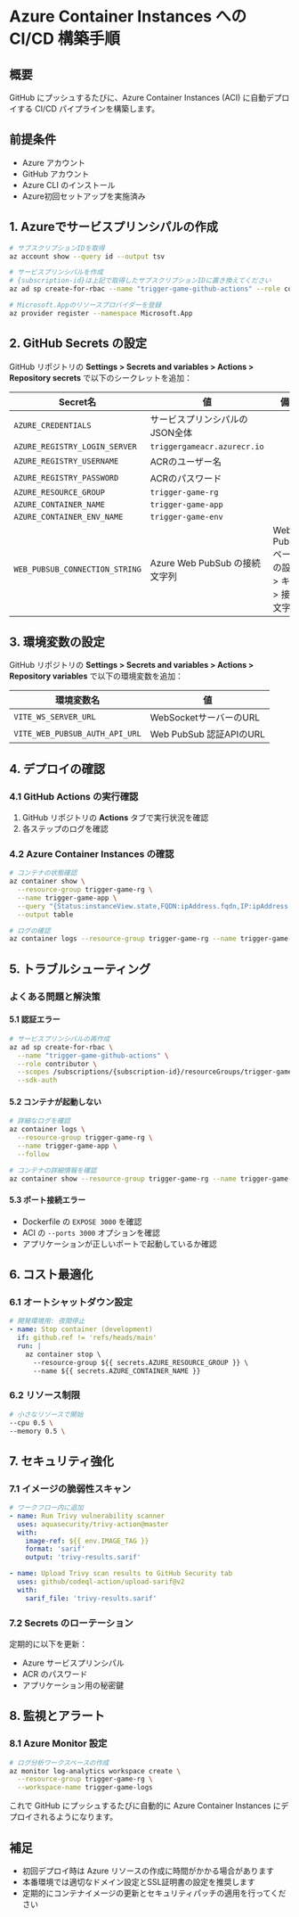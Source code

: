 # Azure Container Instances への CI/CD 構築手順

## 概要

GitHub にプッシュするたびに、Azure Container Instances (ACI) に自動デプロイする CI/CD パイプラインを構築します。

## 前提条件

- Azure アカウント
- GitHub アカウント
- Azure CLI のインストール
- Azure初回セットアップを実施済み

## 1. Azureでサービスプリンシパルの作成

```bash
# サブスクリプションIDを取得
az account show --query id --output tsv

# サービスプリンシパルを作成
# {subscription-id}は上記で取得したサブスクリプションIDに置き換えてください
az ad sp create-for-rbac --name "trigger-game-github-actions" --role contributor --scopes /subscriptions/{subscription-id}/resourceGroups/trigger-game-rg --json-auth

# Microsoft.Appのリソースプロバイダーを登録
az provider register --namespace Microsoft.App
```

## 2. GitHub Secrets の設定

GitHub リポジトリの **Settings > Secrets and variables > Actions > Repository secrets** で以下のシークレットを追加：

| Secret名 | 値 | 備考 |
|---------|---|------|
| `AZURE_CREDENTIALS` | サービスプリンシパルのJSON全体 | |
| `AZURE_REGISTRY_LOGIN_SERVER` | `triggergameacr.azurecr.io` | |
| `AZURE_REGISTRY_USERNAME` | ACRのユーザー名 | |
| `AZURE_REGISTRY_PASSWORD` | ACRのパスワード | |
| `AZURE_RESOURCE_GROUP` | `trigger-game-rg` | |
| `AZURE_CONTAINER_NAME` | `trigger-game-app` | |
| `AZURE_CONTAINER_ENV_NAME` | `trigger-game-env` | |
| `WEB_PUBSUB_CONNECTION_STRING` | Azure Web PubSub の接続文字列 | Web PubSubページの設定 > キー > 接続文字列 |

## 3. 環境変数の設定

GitHub リポジトリの **Settings > Secrets and variables > Actions > Repository variables** で以下の環境変数を追加：

| 環境変数名 | 値 |
|---------|---|
| `VITE_WS_SERVER_URL` | WebSocketサーバーのURL |
| `VITE_WEB_PUBSUB_AUTH_API_URL` | Web PubSub 認証APIのURL |

## 4. デプロイの確認

### 4.1 GitHub Actions の実行確認

1. GitHub リポジトリの **Actions** タブで実行状況を確認
2. 各ステップのログを確認

### 4.2 Azure Container Instances の確認

```bash
# コンテナの状態確認
az container show \
  --resource-group trigger-game-rg \
  --name trigger-game-app \
  --query "{Status:instanceView.state,FQDN:ipAddress.fqdn,IP:ipAddress.ip}" \
  --output table

# ログの確認
az container logs --resource-group trigger-game-rg --name trigger-game-app --follow
```

## 5. トラブルシューティング

### よくある問題と解決策

#### 5.1 認証エラー

```bash
# サービスプリンシパルの再作成
az ad sp create-for-rbac \
  --name "trigger-game-github-actions" \
  --role contributor \
  --scopes /subscriptions/{subscription-id}/resourceGroups/trigger-game-rg \
  --sdk-auth
```

#### 5.2 コンテナが起動しない

```bash
# 詳細なログを確認
az container logs \
  --resource-group trigger-game-rg \
  --name trigger-game-app \
  --follow

# コンテナの詳細情報を確認
az container show --resource-group trigger-game-rg --name trigger-game-app
```

#### 5.3 ポート接続エラー

- Dockerfile の `EXPOSE 3000` を確認
- ACI の `--ports 3000` オプションを確認
- アプリケーションが正しいポートで起動しているか確認

## 6. コスト最適化

### 6.1 オートシャットダウン設定

```yaml
# 開発環境用: 夜間停止
- name: Stop container (development)
  if: github.ref != 'refs/heads/main'
  run: |
    az container stop \
      --resource-group ${{ secrets.AZURE_RESOURCE_GROUP }} \
      --name ${{ secrets.AZURE_CONTAINER_NAME }}
```

### 6.2 リソース制限

```bash
# 小さなリソースで開始
--cpu 0.5 \
--memory 0.5 \
```

## 7. セキュリティ強化

### 7.1 イメージの脆弱性スキャン

```yaml
# ワークフロー内に追加
- name: Run Trivy vulnerability scanner
  uses: aquasecurity/trivy-action@master
  with:
    image-ref: ${{ env.IMAGE_TAG }}
    format: 'sarif'
    output: 'trivy-results.sarif'

- name: Upload Trivy scan results to GitHub Security tab
  uses: github/codeql-action/upload-sarif@v2
  with:
    sarif_file: 'trivy-results.sarif'
```

### 7.2 Secrets のローテーション

定期的に以下を更新：
- Azure サービスプリンシパル
- ACR のパスワード
- アプリケーション用の秘密鍵

## 8. 監視とアラート

### 8.1 Azure Monitor 設定

```bash
# ログ分析ワークスペースの作成
az monitor log-analytics workspace create \
  --resource-group trigger-game-rg \
  --workspace-name trigger-game-logs
```

これで GitHub にプッシュするたびに自動的に Azure Container Instances にデプロイされるようになります。

## 補足

- 初回デプロイ時は Azure リソースの作成に時間がかかる場合があります
- 本番環境では適切なドメイン設定とSSL証明書の設定を推奨します
- 定期的にコンテナイメージの更新とセキュリティパッチの適用を行ってください